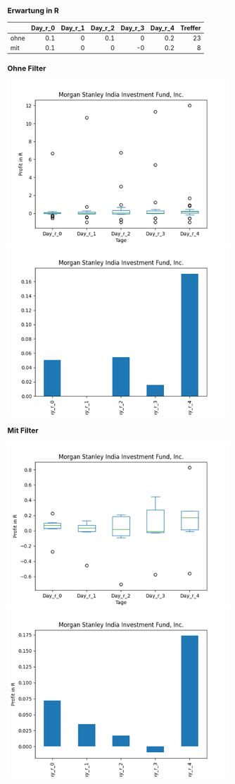 ### Erwartung in R
|      |   Day_r_0 |   Day_r_1 |   Day_r_2 |   Day_r_3 |   Day_r_4 |   Treffer |
|:-----|----------:|----------:|----------:|----------:|----------:|----------:|
| ohne |       0.1 |         0 |       0.1 |         0 |       0.2 |        23 |
| mit  |       0.1 |         0 |       0   |        -0 |       0.2 |         8 |

### Ohne Filter
![image info](./data/IIF_box_all.png)
![image info](./data/IIF_median_all.png)

### Mit Filter
![image info](./data/IIF_box_filtered.png)
![image info](./data/IIF_median_filtered.png)